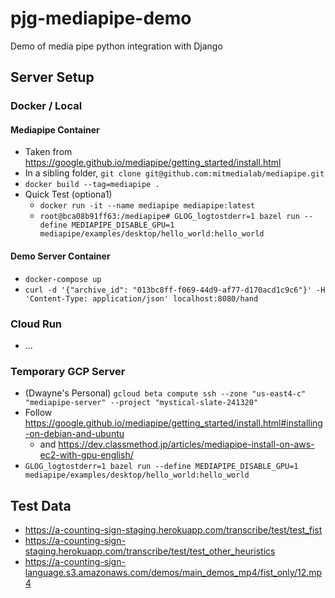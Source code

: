 # pjg-mediapipe-demo
Demo of media pipe python integration with Django

## Server Setup

### Docker / Local

#### Mediapipe Container
- Taken from https://google.github.io/mediapipe/getting_started/install.html
- In a sibling folder, `git clone git@github.com:mitmedialab/mediapipe.git`
- `docker build --tag=mediapipe .`
- Quick Test (optiona1)
  - `docker run -it --name mediapipe mediapipe:latest`
  - `root@bca08b91ff63:/mediapipe# GLOG_logtostderr=1 bazel run --define MEDIAPIPE_DISABLE_GPU=1 mediapipe/examples/desktop/hello_world:hello_world`

#### Demo Server Container
- `docker-compose up`
- `curl -d '{"archive_id": "013bc8ff-f069-44d9-af77-d170acd1c9c6"}' -H 'Content-Type: application/json' localhost:8080/hand`

### Cloud Run
- ...

### Temporary GCP Server
- (Dwayne's Personal) `gcloud beta compute ssh --zone "us-east4-c" "mediapipe-server" --project "mystical-slate-241320"`
- Follow https://google.github.io/mediapipe/getting_started/install.html#installing-on-debian-and-ubuntu
  - and https://dev.classmethod.jp/articles/mediapipe-install-on-aws-ec2-with-gpu-english/
- `GLOG_logtostderr=1 bazel run --define MEDIAPIPE_DISABLE_GPU=1 mediapipe/examples/desktop/hello_world:hello_world`


## Test Data
- https://a-counting-sign-staging.herokuapp.com/transcribe/test/test_fist
- https://a-counting-sign-staging.herokuapp.com/transcribe/test/test_other_heuristics
- https://a-counting-sign-language.s3.amazonaws.com/demos/main_demos_mp4/fist_only/12.mp4